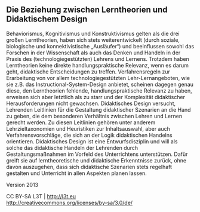 ## Die Beziehung zwischen Lerntheorien und Didaktischem Design

Behaviorismus, Kognitivismus und Konstruktivismus gelten als die drei großen Lerntheorien, haben sich stets weiterentwickelt (durch soziale, biologische und konnektivistische „Ausläufer“) und beeinflussen sowohl das Forschen in der Wissenschaft als auch das Denken und Handeln in der Praxis des (technologiegestützten) Lehrens und Lernens. Trotzdem haben Lerntheorien keine direkte handlungspraktische Relevanz, wenn es darum geht, didaktische Entscheidungen zu treffen. Verfahrensregeln zur Erarbeitung von vor allem technologiegestützten Lehr-Lernangeboten, wie sie z.B. das Instructional-System-Design anbietet, scheinen dagegen genau diese, den Lerntheorien fehlende, handlungspraktische Relevanz zu haben, erweisen sich aber letztlich als zu starr und der Komplexität didaktischer Herausforderungen nicht gewachsen. Didaktisches Design versucht, Lehrenden Leitlinien für die Gestaltung didaktischer Szenarien an die Hand zu geben, die dem besonderen Verhältnis zwischen Lehren und Lernen gerecht werden. Zu diesen Leitlinien gehören unter anderem Lehrzieltaxonomien und Heuristiken zur Inhaltsauswahl, aber auch Verfahrensvorschläge, die sich an der Logik didaktischen Handelns orientieren. Didaktisches Design ist eine Entwurfsdisziplin und will als solche das didaktische Handeln der Lehrenden durch Gestaltungsmaßnahmen im Vorfeld des Unterrichtens unterstützen. Dafür greift sie auf lerntheoretische und didaktische Erkenntnisse zurück, ohne davon auszugehen, dass sich didaktische Szenarien stets regelhaft gestalten und Unterricht in allen Aspekten planen lassen.


Version 2013

CC BY-SA L3T | http://l3t.eu  
http://creativecommons.org/licenses/by-sa/3.0/de/
